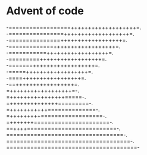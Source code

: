 # Advent of code

-==================+++++++++++++++++++=.                         
-================+++++++++++++++++++=.                           
-===============++++++++++++++++++=.                             
-=============++++++++++++++++++=.                               
-===========++++++++++++++++++=.                                 
-=========++++++++++++++++++=.                                   
-=======++++++++++++++++++=.                                     
-=====++++++++++++++++++=.                                       
-====+++++++++++++++++=.                                         
-==+++++++++++++++++=.                                           
=++++++++++++++++++=-.                                           
=++++++++++++++++=====-.                                         
=++++++++++++++=========-.                                       
=+++++++++++==============-.                                     
=+++++++++==================-.                                   
=+++++++======================-.                                 
==++++==========================-.                               
==================================-.                             
====================================-.                           
======================================- 
